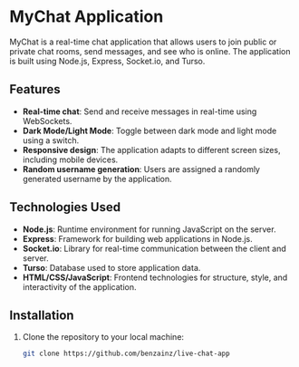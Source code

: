 # MyChat Application

MyChat is a real-time chat application that allows users to join public or private chat rooms, send messages, and see who is online. The application is built using Node.js, Express, Socket.io, and Turso.

## Features

- **Real-time chat**: Send and receive messages in real-time using WebSockets.
- **Dark Mode/Light Mode**: Toggle between dark mode and light mode using a switch.
- **Responsive design**: The application adapts to different screen sizes, including mobile devices.
- **Random username generation**: Users are assigned a randomly generated username by the application.

## Technologies Used

- **Node.js**: Runtime environment for running JavaScript on the server.
- **Express**: Framework for building web applications in Node.js.
- **Socket.io**: Library for real-time communication between the client and server.
- **Turso**: Database used to store application data.
- **HTML/CSS/JavaScript**: Frontend technologies for structure, style, and interactivity of the application.

## Installation

1. Clone the repository to your local machine:

   ```bash
   git clone https://github.com/benzainz/live-chat-app
